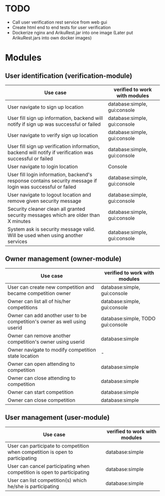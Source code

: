 # TODO
- Call user verification rest service from web gui
- Create html end to end tests for user verification
- Dockerize nginx and ArikuRest.jar into one image (Later put ArikuRest.jars into own docker images)

# Modules

## User identification (verification-module)

|Use case | verified to work with modules |
|---|---|
|User navigate to sign up location | database:simple, gui:console
|User fill sign up information, backend will notify if sign up was successful or failed | database:simple, gui:console
|User navigate to verify sign up location | database:simple, gui:console
|User fill sign up verification information, backend will notify if verification was successful or failed | database:simple, gui:console
|User navigate to login location | Console | Simple
|User fill login information, backend's response contains security message if login was successful or failed | database:simple, gui:console
|User navigate to logout location and remove given security message | database:simple, gui:console
|Security cleaner clean all granted security messages which are older than X minutes | database:simple, gui:console
|System ask is security message valid. Will be used when using another services | database:simple, gui:console

## Owner management (owner-module)

|Use case | verified to work with modules |
|---|---|
|User can create new competition and became competition owner | database:simple, gui:console|
|Owner can list all of his/her competitions | database:simple, gui:console |
|Owner can add another user to be competition's owner as well using userid | database:simple, TODO gui:console |
|Owner can remove another competition's owner using userid | database:simple |
|Owner navigate to modify competition state location | - |
|Owner can open attending to competition | database:simple |
|Owner can close attending to competition | database:simple |
|Owner can start competition | database:simple |
|Owner can close competition | database:simple |

## User management (user-module)

|Use case | verified to work with modules |
|---|---|
|User can participate to competition when competition is open to participating | database:simple |
|User can cancel participating when competition is open to participating | database:simple |
|User can list competition(s) which he/she is participating| database:simple |

